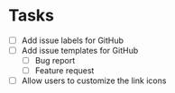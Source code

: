 # Tasks

- [ ] Add issue labels for GitHub
- [ ] Add issue templates for GitHub
  - [ ] Bug report
  - [ ] Feature request
- [ ] Allow users to customize the link icons
